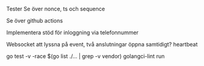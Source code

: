 
Tester
Se över nonce, ts och sequence

Se över github actions

Implementera stöd för inloggning via telefonnummer

Websocket att lyssna på event, två anslutningar öppna samtidigt?
    heartbeat

go test -v -race $(go list ./... | grep -v vendor)
golangci-lint run

